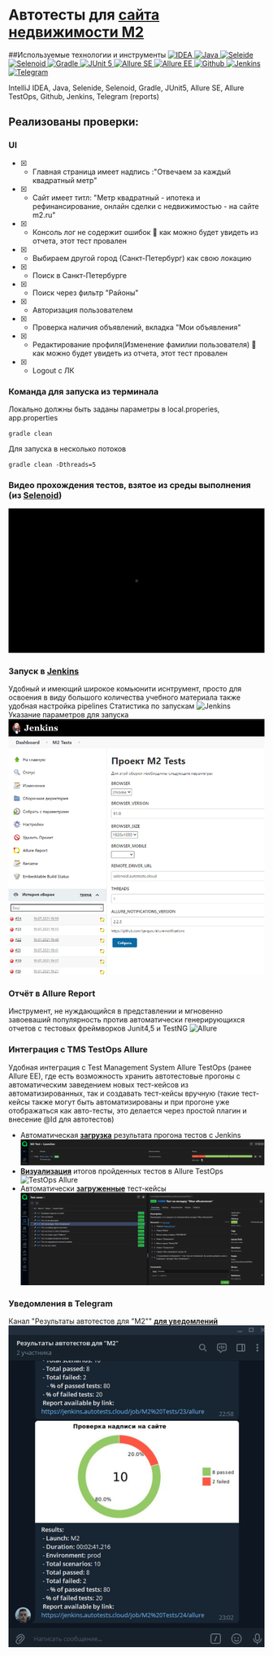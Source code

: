 
# Автотесты для [**сайта недвижимости M2**](https://m2.ru)
##Используемые технологии и инструменты
<a href="https://www.jetbrains.com/idea/">
    <img src="https://starchenkov.pro/qa-guru/img/skills/Intelij_IDEA.svg" width="40" height="40"  alt="IDEA"/>
</a>
<a href="https://www.jetbrains.com/idea/">
    <img src="https://starchenkov.pro/qa-guru/img/skills/Java.svg" width="40" height="40"  alt="Java"/>
</a>
<a href="https://www.jetbrains.com/idea/">
    <img src="https://starchenkov.pro/qa-guru/img/skills/Selenide.svg" width="40" height="40"  alt="Seleide"/>
</a>
<a href="https://www.jetbrains.com/idea/">
    <img src="https://starchenkov.pro/qa-guru/img/skills/Selenoid.svg" width="40" height="40"  alt="Selenoid"/>
</a>
<a href="https://www.jetbrains.com/idea/">
    <img src="https://starchenkov.pro/qa-guru/img/skills/Gradle.svg" width="40" height="40"  alt="Gradle"/>
</a>
<a href="https://www.jetbrains.com/idea/">
    <img src="https://starchenkov.pro/qa-guru/img/skills/JUnit5.svg" width="40" height="40"  alt="JUnit 5"/>
</a>
<a href="https://www.jetbrains.com/idea/">
    <img src="https://starchenkov.pro/qa-guru/img/skills/Allure_Report.svg" width="40" height="40"  alt="Allure SE"/>
</a>
<a href="https://www.jetbrains.com/idea/">
    <img src="https://starchenkov.pro/qa-guru/img/skills/Allure_EE.svg" width="40" height="40"  alt="Allure EE"/>
</a>
<a href="https://www.jetbrains.com/idea/">
    <img src="https://starchenkov.pro/qa-guru/img/skills/Github.svg" width="40" height="40"  alt="Github"/>
</a>
<a href="https://www.jetbrains.com/idea/">
    <img src="https://starchenkov.pro/qa-guru/img/skills/Jenkins.svg" width="40" height="40"  alt="Jenkins"/>
</a>
<a href="https://www.jetbrains.com/idea/">
    <img src="https://starchenkov.pro/qa-guru/img/skills/Telegram.svg" width="40" height="40"  alt="Telegram"/>
</a>


IntelliJ IDEA, Java, Selenide, Selenoid, Gradle, JUnit5, Allure SE, Allure TestOps, Github, Jenkins, Telegram (reports)

## Реализованы проверки:
### UI
- [X] - Главная страница имеет надпись :"Отвечаем за каждый квадратный метр"
- [X] - Сайт имеет титл: "Метр квадратный - ипотека и рефинансирование, онлайн сделки с недвижимостью - на сайте m2.ru"
- [X] - Консоль лог не содержит ошибок :rotating_light: как можно будет увидеть из отчета, этот тест провален
- [X] - Выбираем другой город (Санкт-Петербург) как свою локацию
- [X] - Поиск в Санкт-Петербурге
- [X] - Поиск через фильтр "Районы"
- [X] - Авторизация пользователем
- [X] - Проверка наличия объявлений, вкладка "Мои объявления"
- [X] - Редактирование профиля(Изменение фамилии пользователя) :rotating_light: как можно будет увидеть из отчета, этот тест провален
- [X] - Logout с ЛК
    
### Команда для запуска из терминала
Локально должны быть заданы параметры в local.properies, app.properties
```
gradle clean
```
Для запуска в несколько потоков
```
gradle clean -Dthreads=5
```
### Видео прохождения тестов, взятое из среды выполнения (из [**Selenoid**](https://selenoid.autotests.cloud/#/))
![Selenoid](src/test/resources/files/test.gif)

### Запуск в [**Jenkins**](https://jenkins.autotests.cloud/job/M2%20Tests/build?delay=0sec)
Удобный и имеющий широкое комьюнити иснтрумент, просто для освоения в виду большого количества учебного материала также удобная настройка pipelines
Статистика по запускам
![Jenkins](src/test/resources/files/Jenkins1.bmp
)
Указание параметров для запуска
![Jenkins](src/test/resources/files/Jenkins2.bmp)

### Отчёт в Allure Report
Инструмент, не нуждающийся в представлении и мгновенно завоеваший популярность против автоматически генерирующихся отчетов с тестовых фреймворков Junit4,5 и TestNG
![Allure](src/test/resources/files/AllureReport.bmp)

### Интеграция с TMS TestOps Allure
Удобная интеграция с Test Management System  Allure TestOps (ранее Allure EE), где есть возможность
хранить автотестовые прогоны с автоматическим заведением новых тест-кейсов из автоматизированных, так и создавать тест-кейсы вручную
(такие тест-кейсы также могут быть автоматизированы и при прогоне уже отображаться как авто-тесты, это делается через простой плагин и внесение @Id для автотестов)
- Автоматическая [**загрузка**](https://allure.autotests.cloud/project/279/launches) результата прогона тестов с Jenkins
![TestOps Allure](src/test/resources/files/testOps2.bmp)
- [**Визуализация**](https://allure.autotests.cloud/launch/5368) итогов пройденных тестов в Allure TestOps
![TestOps Allure](src/test/resources/files/testOps1.bmp)
- Автоматически [**загруженные**](https://allure.autotests.cloud/project/279/test-cases?treeId=0) тест-кейсы
![TestOps Allure](src/test/resources/files/testOps3.bmp)
### Уведомления в Telegram
Канал "Результаты автотестов для "M2"" [**для уведомлений**](https://t.me/m2m2m2m2m2m2m2m2m2m2m2m2m22m2)
![Telegram](src/test/resources/files/Telegram.bmp)


